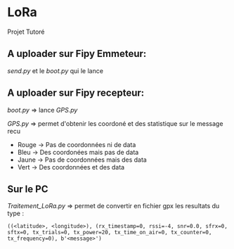 # LoRa
Projet Tutoré

## A uploader sur Fipy Emmeteur:
*send.py* et le *boot.py* qui le lance

## A uploader sur Fipy recepteur:
*boot.py* => lance *GPS.py*

*GPS.py* => permet d'obtenir les coordoné et des statistique sur le message recu
- Rouge -> Pas de coordonnées ni de data
- Bleu  -> Des coordonées mais pas de data
- Jaune -> Pas de coordonnées mais des data
- Vert  -> Des coordonnées et des data

## Sur le PC
*Traitement_LoRa.py* => permet de convertir en fichier gpx les resultats du type :

`((<latitude>, <longitude>), (rx_timestamp=0, rssi=-4, snr=0.0, sfrx=0, sftx=0, tx_trials=0, tx_power=20, tx_time_on_air=0, tx_counter=0, tx_frequency=0), b'<message>') `



